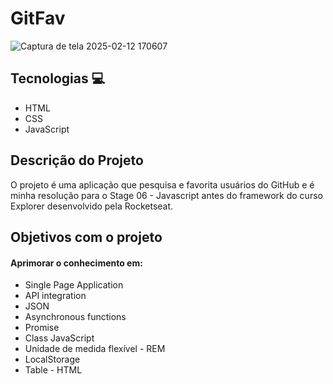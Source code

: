 # GitFav

![Captura de tela 2025-02-12 170607](https://github.com/user-attachments/assets/4437a23f-37d6-42d1-8cea-712b94b0b629)


## Tecnologias 💻
<ul>
  <li>HTML</li>
  <li>CSS</li>
  <li>JavaScript</li>
</ul>

## Descrição do Projeto
O projeto é uma aplicação que pesquisa e favorita usuários do GitHub e é minha resolução para o Stage 06 - Javascript antes do framework do curso Explorer desenvolvido pela Rocketseat.

## Objetivos com o projeto
#### Aprimorar o conhecimento em:
<ul>
   <li>Single Page Application</li>
   <li>API integration</li>
   <li>JSON</li>
   <li>Asynchronous functions</li>
   <li>Promise</li>
   <li>Class JavaScript</li> 
   <li>Unidade de medida flexível - REM</li>
   <li>LocalStorage</li>
   <li>Table - HTML</li>
</ul>
